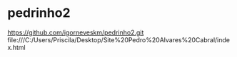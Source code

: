 # pedrinho2

https://github.com/igorneveskm/pedrinho2.git
file:///C:/Users/Priscila/Desktop/Site%20Pedro%20Alvares%20Cabral/index.html

